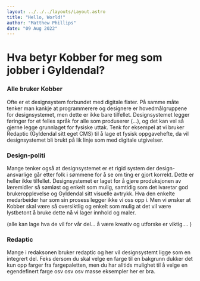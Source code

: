```yaml
---
layout: ../../../layouts/Layout.astro
title: "Hello, World!"
author: "Matthew Phillips"
date: "09 Aug 2022"
---
```


# Hva betyr Kobber for meg som jobber i Gyldendal?

### Alle bruker Kobber

Ofte er et designsystem forbundet med digitale flater. På samme måte tenker man kankje at programmerere og designere er hovedmålgruppene for designsystemet, men dette er ikke bare tilfellet. Designsystemet legger føringer for et felles språk for alle som produserer (...), og det kan vel så gjerne legge grunnlaget for fysiske uttak. Tenk for eksempel at vi bruker Redaptic (Gyldendal sitt eget CMS) til å lage et fysisk oppgavehefte, da vil designsystemet bli brukt på lik linje som med digitale utgivelser.

### Design-politi

Mange tenker også at designsystemet er et rigid system der design-ansvarlige går etter folk i sømmene for å se om ting er gjort korrekt. Dette er heller ikke tilfellet. Designsystemet er laget for å gjøre produksjonen av læremidler så sømløst og enkelt som mulig, samtidig som det ivaretar god brukeropplevelse og Gyldendal sitt visuelle avtrykk. Hva den enkelte medarbeider har som sin prosess legger ikke vi oss opp i. Men vi ønsker at Kobber skal være så oversiktlig og enkelt som mulig at det vil være lystbetont å bruke dette nå vi lager innhold og maler.

(alle kan lage hva de vil for vår del... å være kreativ og utforske er viktig.... )

### Redaptic

Mange i redaksonen bruker redaptic og her vil designsystemt ligge som en integrert del. Feks dersom du skal velge en farge til en bakgrunn dukker det kun opp farger fra fargepaletten, men du har alltids mulighet til å velge en egendefinert farge osv osv osv masse eksempler her er bra.
